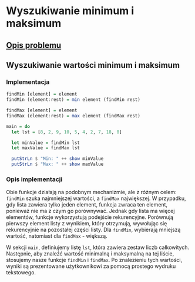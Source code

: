 # Wyszukiwanie minimum i maksimum

## [Opis problemu](../../../../algorithms/searching/min-or-max.md)


## Wyszukiwanie wartości minimum i maksimum

### Implementacja

```haskell linenums="1"
findMin [element] = element
findMin (element:rest) = min element (findMin rest)

findMax [element] = element
findMax (element:rest) = max element (findMax rest)

main = do
  let lst = [8, 2, 9, 10, 5, 4, 2, 7, 18, 0]

  let minValue = findMin lst
  let maxValue = findMax lst

  putStrLn $ "Min: " ++ show minValue
  putStrLn $ "Max: " ++ show maxValue
```


### Opis implementacji

Obie funkcje działają na podobnym mechanizmie, ale z różnym celem: `findMin` szuka najmniejszej wartości, a `findMax` największej. W przypadku, gdy lista zawiera tylko jeden element, funkcja zwraca ten element, ponieważ nie ma z czym go porównywać. Jednak gdy lista ma więcej elementów, funkcje wykorzystują podejście rekurencyjne. Porównują pierwszy element listy z wynikiem, który otrzymują, wywołując się rekurencyjnie na pozostałej części listy. Dla `findMin`, wybierają mniejszą wartość, natomiast dla `findMax` - większą.

W sekcji `main`, definiujemy listę `lst`, która zawiera zestaw liczb całkowitych. Następnie, aby znaleźć wartość minimalną i maksymalną na tej liście, stosujemy nasze funkcje `findMin` i `findMax`. Po znalezieniu tych wartości, wyniki są prezentowane użytkownikowi za pomocą prostego wydruku tekstowego.
